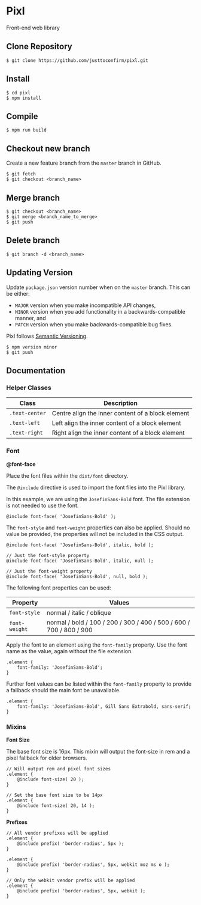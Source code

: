 # Pixl

Front-end web library

## Clone Repository

```
$ git clone https://github.com/justtoconfirm/pixl.git
```
## Install

```
$ cd pixl
$ npm install
```

## Compile

```
$ npm run build
```

## Checkout new branch

Create a new feature branch from the `master` branch in GitHub.

```
$ git fetch
$ git checkout <branch_name>
```

## Merge branch

```
$ git checkout <branch_name>
$ git merge <branch_name_to_merge>
$ git push
```

## Delete branch

```
$ git branch -d <branch_name>
```

## Updating Version

Update `package.json` version number when on the `master` branch. This can be either: 

- `MAJOR` version when you make incompatible API changes,
- `MINOR` version when you add functionality in a backwards-compatible manner, and
- `PATCH` version when you make backwards-compatible bug fixes.

Pixl follows [Semantic Versioning](https://semver.org/).

```
$ npm version minor
$ git push
```

## Documentation

### Helper Classes

| Class              | Description                                                            |
| ------------------ | ---------------------------------------------------------------------- | 
| `.text-center`     | Centre align the inner content of a block element                      |
| `.text-left`       | Left align the inner content of a block element                        |
| `.text-right`      | Right align the inner content of a block element                       |  


### Font

**@font-face**

Place the font files within the `dist/font` directory.

The `@include` directive is used to import the font files into the Pixl library. 

In this example, we are using the `JosefinSans-Bold` font. The file extension is not needed to use the font.

```
@include font-face( 'JosefinSans-Bold' );
```

The `font-style` and `font-weight` properties can also be applied. Should no value be provided, the properties will not be included in the CSS output.

```
@include font-face( 'JosefinSans-Bold', italic, bold );

// Just the font-style property
@include font-face( 'JosefinSans-Bold', italic, null );

// Just the font-weight property
@include font-face( 'JosefinSans-Bold', null, bold );
```

The following font properties can be used:

| Property              | Values                                                                 |
| --------------------- | ---------------------------------------------------------------------- | 
| `font-style`          | normal / italic / oblique                                              |
| `font-weight`         | normal / bold / 100 / 200 / 300 / 400 / 500 / 600 / 700 / 800 / 900    |


Apply the font to an element using the `font-family` property. Use the font name as the value, again without the file extension.

```
.element {
    font-family: 'JosefinSans-Bold';
}
```

Further font values can be listed within the `font-family` property to provide a fallback should the main font be unavailable.

```
.element {
    font-family: 'JosefinSans-Bold', Gill Sans Extrabold, sans-serif;
}
```

### Mixins

**Font Size**

The base font size is 16px. This mixin will output the font-size in rem and a pixel fallback for older browsers.

```
// Will output rem and pixel font sizes 
.element {
    @include font-size( 20 );
}

// Set the base font size to be 14px
.element {
    @include font-size( 20, 14 );
}
```

**Prefixes**

```
// All vendor prefixes will be applied
.element {
    @include prefix( 'border-radius', 5px );
}

.element {
    @include prefix( 'border-radius', 5px, webkit moz ms o );
}

// Only the webkit vendor prefix will be applied
.element {
    @include prefix( 'border-radius', 5px, webkit );
}
```